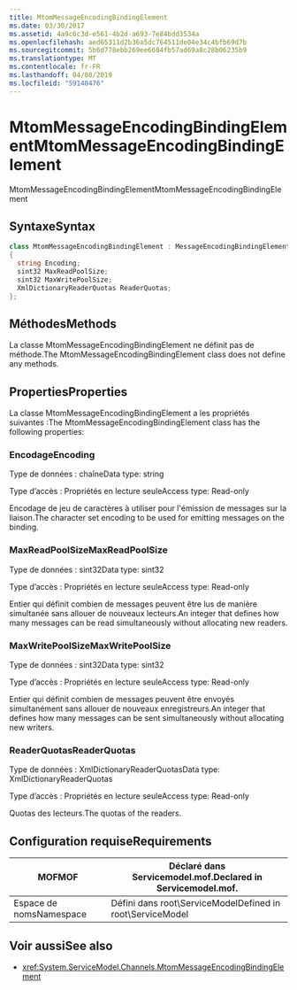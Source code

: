 ```yaml
---
title: MtomMessageEncodingBindingElement
ms.date: 03/30/2017
ms.assetid: 4a9c6c3d-e561-4b2d-a693-7e84bdd3534a
ms.openlocfilehash: aed65311d2b36a5dc764511de04e34c4bfb69d7b
ms.sourcegitcommit: 5b6d778ebb269ee6684fb57ad69a8c28b06235b9
ms.translationtype: MT
ms.contentlocale: fr-FR
ms.lasthandoff: 04/08/2019
ms.locfileid: "59140476"
---
```

# <a name="mtommessageencodingbindingelement"></a><span data-ttu-id="2dc4c-102">MtomMessageEncodingBindingElement</span><span class="sxs-lookup"><span data-stu-id="2dc4c-102">MtomMessageEncodingBindingElement</span></span>
<span data-ttu-id="2dc4c-103">MtomMessageEncodingBindingElement</span><span class="sxs-lookup"><span data-stu-id="2dc4c-103">MtomMessageEncodingBindingElement</span></span>  
  
## <a name="syntax"></a><span data-ttu-id="2dc4c-104">Syntaxe</span><span class="sxs-lookup"><span data-stu-id="2dc4c-104">Syntax</span></span>  
  
```csharp
class MtomMessageEncodingBindingElement : MessageEncodingBindingElement  
{  
  string Encoding;  
  sint32 MaxReadPoolSize;  
  sint32 MaxWritePoolSize;  
  XmlDictionaryReaderQuotas ReaderQuotas;  
};  
```  
  
## <a name="methods"></a><span data-ttu-id="2dc4c-105">Méthodes</span><span class="sxs-lookup"><span data-stu-id="2dc4c-105">Methods</span></span>  
 <span data-ttu-id="2dc4c-106">La classe MtomMessageEncodingBindingElement ne définit pas de méthode.</span><span class="sxs-lookup"><span data-stu-id="2dc4c-106">The MtomMessageEncodingBindingElement class does not define any methods.</span></span>  
  
## <a name="properties"></a><span data-ttu-id="2dc4c-107">Properties</span><span class="sxs-lookup"><span data-stu-id="2dc4c-107">Properties</span></span>  
 <span data-ttu-id="2dc4c-108">La classe MtomMessageEncodingBindingElement a les propriétés suivantes :</span><span class="sxs-lookup"><span data-stu-id="2dc4c-108">The MtomMessageEncodingBindingElement class has the following properties:</span></span>  
  
### <a name="encoding"></a><span data-ttu-id="2dc4c-109">Encodage</span><span class="sxs-lookup"><span data-stu-id="2dc4c-109">Encoding</span></span>  
 <span data-ttu-id="2dc4c-110">Type de données : chaîne</span><span class="sxs-lookup"><span data-stu-id="2dc4c-110">Data type: string</span></span>  
  
 <span data-ttu-id="2dc4c-111">Type d’accès : Propriétés en lecture seule</span><span class="sxs-lookup"><span data-stu-id="2dc4c-111">Access type: Read-only</span></span>  
  
 <span data-ttu-id="2dc4c-112">Encodage de jeu de caractères à utiliser pour l'émission de messages sur la liaison.</span><span class="sxs-lookup"><span data-stu-id="2dc4c-112">The character set encoding to be used for emitting messages on the binding.</span></span>  
  
### <a name="maxreadpoolsize"></a><span data-ttu-id="2dc4c-113">MaxReadPoolSize</span><span class="sxs-lookup"><span data-stu-id="2dc4c-113">MaxReadPoolSize</span></span>  
 <span data-ttu-id="2dc4c-114">Type de données : sint32</span><span class="sxs-lookup"><span data-stu-id="2dc4c-114">Data type: sint32</span></span>  
  
 <span data-ttu-id="2dc4c-115">Type d’accès : Propriétés en lecture seule</span><span class="sxs-lookup"><span data-stu-id="2dc4c-115">Access type: Read-only</span></span>  
  
 <span data-ttu-id="2dc4c-116">Entier qui définit combien de messages peuvent être lus de manière simultanée sans allouer de nouveaux lecteurs.</span><span class="sxs-lookup"><span data-stu-id="2dc4c-116">An integer that defines how many messages can be read simultaneously without allocating new readers.</span></span>  
  
### <a name="maxwritepoolsize"></a><span data-ttu-id="2dc4c-117">MaxWritePoolSize</span><span class="sxs-lookup"><span data-stu-id="2dc4c-117">MaxWritePoolSize</span></span>  
 <span data-ttu-id="2dc4c-118">Type de données : sint32</span><span class="sxs-lookup"><span data-stu-id="2dc4c-118">Data type: sint32</span></span>  
  
 <span data-ttu-id="2dc4c-119">Type d’accès : Propriétés en lecture seule</span><span class="sxs-lookup"><span data-stu-id="2dc4c-119">Access type: Read-only</span></span>  
  
 <span data-ttu-id="2dc4c-120">Entier qui définit combien de messages peuvent être envoyés simultanément sans allouer de nouveaux enregistreurs.</span><span class="sxs-lookup"><span data-stu-id="2dc4c-120">An integer that defines how many messages can be sent simultaneously without allocating new writers.</span></span>  
  
### <a name="readerquotas"></a><span data-ttu-id="2dc4c-121">ReaderQuotas</span><span class="sxs-lookup"><span data-stu-id="2dc4c-121">ReaderQuotas</span></span>  
 <span data-ttu-id="2dc4c-122">Type de données : XmlDictionaryReaderQuotas</span><span class="sxs-lookup"><span data-stu-id="2dc4c-122">Data type: XmlDictionaryReaderQuotas</span></span>  
  
 <span data-ttu-id="2dc4c-123">Type d’accès : Propriétés en lecture seule</span><span class="sxs-lookup"><span data-stu-id="2dc4c-123">Access type: Read-only</span></span>  
  
 <span data-ttu-id="2dc4c-124">Quotas des lecteurs.</span><span class="sxs-lookup"><span data-stu-id="2dc4c-124">The quotas of the readers.</span></span>  
  
## <a name="requirements"></a><span data-ttu-id="2dc4c-125">Configuration requise</span><span class="sxs-lookup"><span data-stu-id="2dc4c-125">Requirements</span></span>  
  
|<span data-ttu-id="2dc4c-126">MOF</span><span class="sxs-lookup"><span data-stu-id="2dc4c-126">MOF</span></span>|<span data-ttu-id="2dc4c-127">Déclaré dans Servicemodel.mof.</span><span class="sxs-lookup"><span data-stu-id="2dc4c-127">Declared in Servicemodel.mof.</span></span>|  
|---------|-----------------------------------|  
|<span data-ttu-id="2dc4c-128">Espace de noms</span><span class="sxs-lookup"><span data-stu-id="2dc4c-128">Namespace</span></span>|<span data-ttu-id="2dc4c-129">Défini dans root\ServiceModel</span><span class="sxs-lookup"><span data-stu-id="2dc4c-129">Defined in root\ServiceModel</span></span>|  
  
## <a name="see-also"></a><span data-ttu-id="2dc4c-130">Voir aussi</span><span class="sxs-lookup"><span data-stu-id="2dc4c-130">See also</span></span>

- <xref:System.ServiceModel.Channels.MtomMessageEncodingBindingElement>
